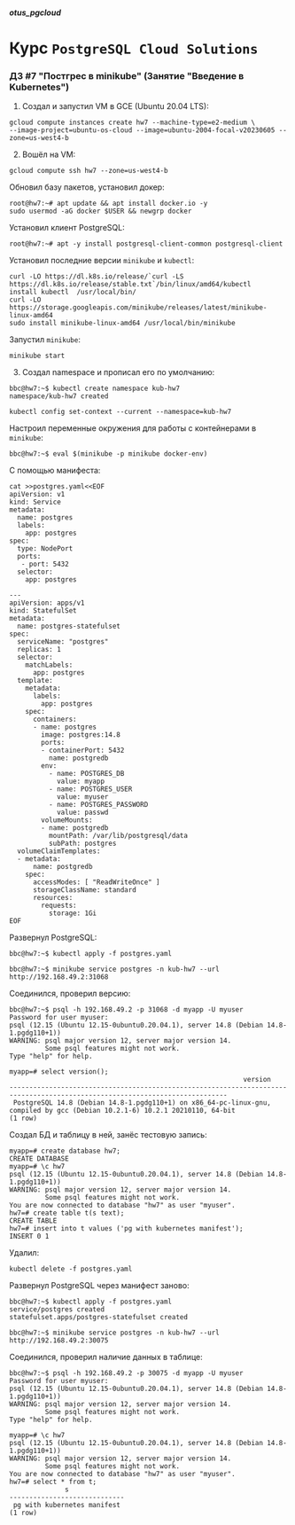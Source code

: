 ##### otus_pgcloud
# Курс `PostgreSQL Cloud Solutions`
### ДЗ #7 "Постгрес в minikube" (Занятие "Введение в Kubernetes")

1. Создал и запустил VM в GCE (Ubuntu 20.04 LTS):
```
gcloud compute instances create hw7 --machine-type=e2-medium \
--image-project=ubuntu-os-cloud --image=ubuntu-2004-focal-v20230605 --zone=us-west4-b
```

2. Вошёл на VM:
```
gcloud compute ssh hw7 --zone=us-west4-b
```

Обновил базу пакетов, установил докер:
```
root@hw7:~# apt update && apt install docker.io -y
sudo usermod -aG docker $USER && newgrp docker
```

Установил клиент PostgreSQL:
```
root@hw7:~# apt -y install postgresql-client-common postgresql-client
```

Установил последние версии `minikube` и `kubectl`:
```
curl -LO https://dl.k8s.io/release/`curl -LS https://dl.k8s.io/release/stable.txt`/bin/linux/amd64/kubectl
install kubectl  /usr/local/bin/
curl -LO https://storage.googleapis.com/minikube/releases/latest/minikube-linux-amd64
sudo install minikube-linux-amd64 /usr/local/bin/minikube
```

Запустил `minikube`:
```
minikube start
```

3. Создал namespace и прописал его по умолчанию:
```
bbc@hw7:~$ kubectl create namespace kub-hw7
namespace/kub-hw7 created

kubectl config set-context --current --namespace=kub-hw7
```

Настроил переменные окружения для работы с контейнерами в `minikube`:
```
bbc@hw7:~$ eval $(minikube -p minikube docker-env)
```

С помощью манифеста:
```
cat >>postgres.yaml<<EOF
apiVersion: v1
kind: Service
metadata:
  name: postgres
  labels:
    app: postgres
spec:
  type: NodePort
  ports:
   - port: 5432
  selector:
    app: postgres

---
apiVersion: apps/v1
kind: StatefulSet
metadata:
  name: postgres-statefulset
spec:
  serviceName: "postgres"
  replicas: 1
  selector:
    matchLabels:
      app: postgres
  template:
    metadata:
      labels:
        app: postgres
    spec:
      containers:
      - name: postgres
        image: postgres:14.8
        ports:
        - containerPort: 5432
          name: postgredb
        env:
          - name: POSTGRES_DB
            value: myapp
          - name: POSTGRES_USER
            value: myuser
          - name: POSTGRES_PASSWORD
            value: passwd
        volumeMounts:
        - name: postgredb
          mountPath: /var/lib/postgresql/data
          subPath: postgres
  volumeClaimTemplates:
  - metadata:
      name: postgredb
    spec:
      accessModes: [ "ReadWriteOnce" ]
      storageClassName: standard
      resources:
        requests:
          storage: 1Gi
EOF
```

Развернул PostgreSQL:
```
bbc@hw7:~$ kubectl apply -f postgres.yaml
```

```
bbc@hw7:~$ minikube service postgres -n kub-hw7 --url
http://192.168.49.2:31068
```

Соединился, проверил версию:
```
bbc@hw7:~$ psql -h 192.168.49.2 -p 31068 -d myapp -U myuser 
Password for user myuser: 
psql (12.15 (Ubuntu 12.15-0ubuntu0.20.04.1), server 14.8 (Debian 14.8-1.pgdg110+1))
WARNING: psql major version 12, server major version 14.
         Some psql features might not work.
Type "help" for help.

myapp=# select version();
                                                           version                                                           
-----------------------------------------------------------------------------------------------------------------------------
 PostgreSQL 14.8 (Debian 14.8-1.pgdg110+1) on x86_64-pc-linux-gnu, compiled by gcc (Debian 10.2.1-6) 10.2.1 20210110, 64-bit
(1 row)
```

Создал БД и таблицу в ней, занёс тестовую запись:
```
myapp=# create database hw7;
CREATE DATABASE
myapp=# \c hw7
psql (12.15 (Ubuntu 12.15-0ubuntu0.20.04.1), server 14.8 (Debian 14.8-1.pgdg110+1))
WARNING: psql major version 12, server major version 14.
         Some psql features might not work.
You are now connected to database "hw7" as user "myuser".
hw7=# create table t(s text);
CREATE TABLE
hw7=# insert into t values ('pg with kubernetes manifest');
INSERT 0 1
```

Удалил:
```
kubectl delete -f postgres.yaml
```

Развернул PostgreSQL через манифест заново:
```
bbc@hw7:~$ kubectl apply -f postgres.yaml
service/postgres created
statefulset.apps/postgres-statefulset created
```

```
bbc@hw7:~$ minikube service postgres -n kub-hw7 --url
http://192.168.49.2:30075
```

Соединился, проверил наличие данных в таблице:
```
bbc@hw7:~$ psql -h 192.168.49.2 -p 30075 -d myapp -U myuser 
Password for user myuser: 
psql (12.15 (Ubuntu 12.15-0ubuntu0.20.04.1), server 14.8 (Debian 14.8-1.pgdg110+1))
WARNING: psql major version 12, server major version 14.
         Some psql features might not work.
Type "help" for help.

myapp=# \c hw7
psql (12.15 (Ubuntu 12.15-0ubuntu0.20.04.1), server 14.8 (Debian 14.8-1.pgdg110+1))
WARNING: psql major version 12, server major version 14.
         Some psql features might not work.
You are now connected to database "hw7" as user "myuser".
hw7=# select * from t;
              s              
-----------------------------
 pg with kubernetes manifest
(1 row)
```
